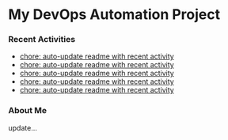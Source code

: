# My DevOps Automation Project

### Recent Activities
<!-- activity:START -->
- [chore: auto-update readme with recent activity](https://github.com/kaigiii/mybowling-app/commit/c6e3b9acc94f032991b7b81be59823049d552a41)
- [chore: auto-update readme with recent activity](https://github.com/kaigiii/mybowling-app/commit/deac6c73ea31d01e8a479ee98b76e776836619a7)
- [chore: auto-update readme with recent activity](https://github.com/kaigiii/mybowling-app/commit/a7824be6f6d512a285e9810f97c37631b88fd9a8)
- [chore: auto-update readme with recent activity](https://github.com/kaigiii/mybowling-app/commit/5675aed909d2e8a827311531c574d439a241141f)
- [chore: auto-update readme with recent activity](https://github.com/kaigiii/mybowling-app/commit/d88122a3a102a92f26acd306a2188a1855ca79fa)
<!-- activity:END -->

### About Me
<!-- MYLINKS:START -->
<!-- MYLINKS:END -->

update...
